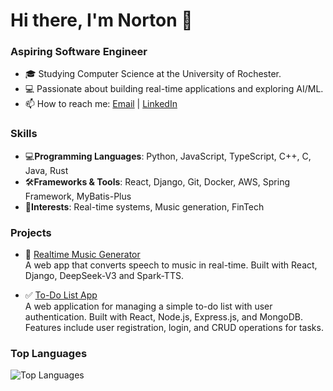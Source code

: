 # Hi there, I'm Norton 👋

### Aspiring Software Engineer
- 🎓 Studying Computer Science at the University of Rochester.
- 💻 Passionate about building real-time applications and exploring AI/ML.
- 📫 How to reach me: [Email](mailto:futuresdehi@gmail.com) | [LinkedIn](https://www.linkedin.com/in/norton-gu-322737278/)

### Skills
- 💻**Programming Languages**: Python, JavaScript, TypeScript, C++, C, Java, Rust
- 🛠️**Frameworks & Tools**: React, Django, Git, Docker, AWS, Spring Framework, MyBatis-Plus
- 🎯**Interests**: Real-time systems, Music generation, FinTech

### Projects
- 🎵 [Realtime Music Generator](https://github.com/futurespyhi/Realtime_Music_Generator)  
  A web app that converts speech to music in real-time. Built with React, Django, DeepSeek-V3 and Spark-TTS.

- ✅ [To-Do List App](https://github.com/futurespyhi/todo-app)  
  A web application for managing a simple to-do list with user authentication. Built with React, Node.js, Express.js, and MongoDB. Features include user registration, login, and CRUD operations for tasks.

### Top Languages
![Top Languages](https://github-readme-stats.vercel.app/api/top-langs/?username=futurespyhi&layout=compact&theme=radical)
